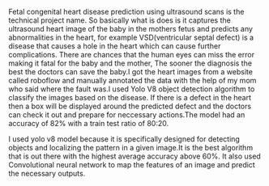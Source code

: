 Fetal congenital heart disease prediction using ultrasound scans is the technical project name. So basically what is does is it captures the ultrasound heart image of the baby in the mothers fetus and predicts any 
abnormalities in the heart, for example VSD(ventricular septal defect) is a disease that causes a hole in the  heart which can cause further complications. There are chances that the human eyes can miss the 
error making it fatal for the baby and the mother, The sooner the diagnosis the best the doctors can save the baby.I got the heart images from a website called roboflow and manually annotated the data with the 
help of my mom who said where the fault was.I used Yolo V8 object detection algorithm to classify the images based on the disease. If there is a defect in the heart then a box will be displayed around the predicted 
defect and the doctors can check it out and prepare for neccessary actions.The model had an accuracy of 82% with a train test ratio of 80:20.
   
I used yolo v8 model because it is specifically designed for detecting objects and localizing the pattern in a given image.It is the best algorithm that is out there with the highest average accuracy above 60%.
It also used Convolutional neural network to map the features of an image and predict the necessary outputs.
